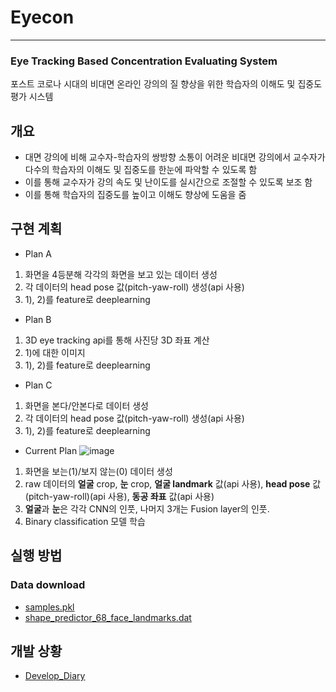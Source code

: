 # Eyecon
---
### Eye Tracking Based Concentration Evaluating System
 포스트 코로나 시대의 비대면 온라인 강의의 질 향상을 위한 학습자의 이해도 및 집중도 평가 시스템

## 개요 
- 대면 강의에 비해 교수자-학습자의 쌍방향 소통이 어려운 비대면 강의에서 교수자가 다수의 학습자의 이해도 및 집중도를 한눈에 파악할 수 있도록 함
- 이를 통해 교수자가 강의 속도 및 난이도를 실시간으로 조절할 수 있도록 보조 함
- 이를 통해 학습자의 집중도를 높이고 이해도 향상에 도움을 줌

## 구현 계획
- Plan A
1) 화면을 4등분해 각각의 화면을 보고 있는 데이터 생성
2) 각 데이터의 head pose 값(pitch-yaw-roll) 생성(api 사용)
3) 1), 2)를 feature로 deeplearning

- Plan B
1) 3D eye tracking api를 통해 사진당 3D 좌표 계산
2) 1)에 대한 이미지
3) 1), 2)를 feature로 deeplearning

- Plan C
1) 화면을 본다/안본다로 데이터 생성
2) 각 데이터의 head pose 값(pitch-yaw-roll) 생성(api 사용)
3) 1), 2)를 feature로 deeplearning

- Current Plan
![image](https://user-images.githubusercontent.com/61040406/90466774-919df100-e14d-11ea-81db-9b82ef6ed6c2.png)
1) 화면을 보는(1)/보지 않는(0) 데이터 생성
2) raw 데이터의 **얼굴** crop, **눈** crop, **얼굴 landmark** 값(api 사용), **head pose** 값(pitch-yaw-roll)(api 사용), **동공 좌표** 값(api 사용)
3) **얼굴**과 **눈**은 각각 CNN의 인풋, 나머지 3개는 Fusion layer의 인풋.
4) Binary classification 모델 학습

## 실행 방법

### Data download

- [samples.pkl](https://drive.google.com/drive/folders/1lxwO-A-VBZCVuKKP1FgE_h0ZgfxUvlR4)
- [shape_predictor_68_face_landmarks.dat](http://dlib.net/files/shape_predictor_68_face_landmarks.dat.bz2)

## 개발 상황
- [Develop_Diary](https://github.com/H1L4-KoreaUniv/Eyecon/blob/master/doc/Develop_Diary.md)
